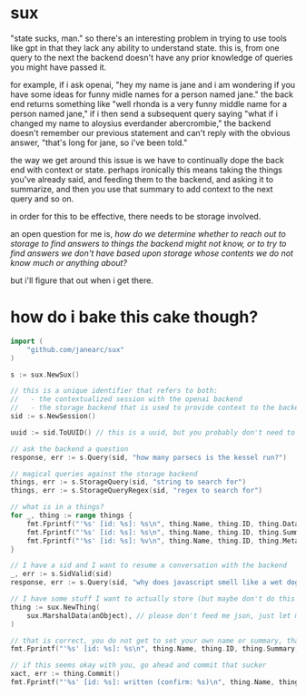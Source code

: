 # sux

"state sucks, man." so there's an interesting problem in trying to use tools like gpt
in that they lack any ability to understand state. this is, from one query to the next
the backend doesn't have any prior knowledge of queries you might have passed it.

for example, if i ask openai, "hey my name is jane and i am wondering if you have some
ideas for funny midle names for a person named jane." the back end returns something
like "well rhonda is a very funny middle name for a person named jane," if i then send
a subsequent query saying "what if i changed my name to aloysius everdander abercrombie,"
the backend doesn't remember our previous statement and can't reply with the obvious
answer, "that's long for jane, so i've been told."

the way we get around this issue is we have to continually dope the back end with
context or state. perhaps ironically this means taking the things you've already said,
and feeding them to the backend, and asking it to summarize, and then you use that
summary to add context to the next query and so on.

in order for this to be effective, there needs to be storage involved.

an open question for me is, _how do we determine whether to reach out to storage
to find answers to things the backend might not know, or to try to find answers
we don't have based upon storage whose contents we do not know much or anything
about?_

but i'll figure that out when i get there.

# how do i bake this cake though?

```go
import (
	"github.com/janearc/sux"
)

s := sux.NewSux()

// this is a unique identifier that refers to both:
//   - the contextualized session with the openai backend
//   - the storage backend that is used to provide context to the backend
sid := s.NewSession()

uuid := sid.ToUUID() // this is a uuid, but you probably don't need to use this

// ask the backend a question
response, err := s.Query(sid, "how many parsecs is the kessel run?")

// magical queries against the storage backend
things, err := s.StorageQuery(sid, "string to search for")
things, err := s.StorageQueryRegex(sid, "regex to search for")

// what is in a things?
for _, thing := range things {
    fmt.Fprintf("'%s' [id: %s]: %s\n", thing.Name, thing.ID, thing.DataUnMarshal)
	fmt.Fprintf("'%s' [id: %s]: %s\n", thing.Name, thing.ID, thing.Summary)
	fmt.Fprintf("'%s' [id: %s]: %v\n", thing.Name, thing.ID, thing.Metadata)
}

// I have a sid and I want to resume a conversation with the backend
_, err := s.SidValid(sid)
response, err := s.Query(sid, "why does javascript smell like a wet dog?") // my editor just autocompleted this don't be mad at me ok

// I have some stuff I want to actually store (but maybe don't do this because the magic is sux does this for you)
thing := sux.NewThing(
	sux.MarshalData(anObject), // please don't feed me json, just let me marshal this for you
)

// that is correct, you do not get to set your own name or summary, that is for the computer to do.
fmt.Fprintf("'%s' [id: %s]: %s\n", thing.Name, thing.ID, thing.Summary)

// if this seems okay with you, go ahead and commit that sucker
xact, err := thing.Commit()
fmt.Fprintf("'%s' [id: %s]: written (confirm: %s)\n", thing.Name, thing.ID, xact)
```